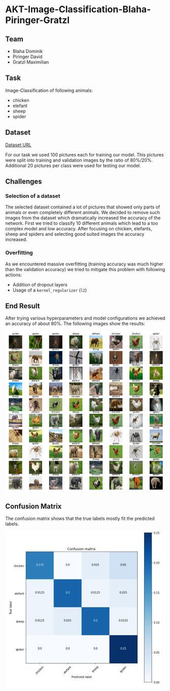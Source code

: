 # AKT-Image-Classification-Blaha-Piringer-Gratzl
## Team
 - Blaha Dominik
 - Piringer David
 - Gratzl Maximilian
 
## Task
Image-Classification of following animals:
 - chicken
 - elefant
 - sheep
 - spider

## Dataset
[Dataset URL](https://www.kaggle.com/alessiocorrado99/animals10)

For our task we used 100 pictures each for training our model. This pictures were split into training and validation images by the ratio of 80%/20%. Additional 20 pictures per class were used for testing our model.

## Challenges
### Selection of a dataset
The selected dataset contained a lot of pictures that showed only parts of animals or even completely different animals.
We decided to remove such images from the dataset which dramatically increased the accuracy of the network. First we tried to classify 10 different animals which lead to a too complex model and low accuracy. After focusing on chicken, elefants, sheep and spiders and selecting good suited images the accuracy increased.

### Overfitting
As we encountered massive overfitting (training accuracy was much higher than the validation accuracy) we tried to mitigate this problem with following actions:
 - Addition of dropout layers
 - Usage of a `kernel_regularizer` (`l2`)

## End Result

After trying various hyperparameters and model configurations we achieved an accuracy of about 80%. The following images show the results:

![](img/endResult.png)

## Confusion Matrix

The confusion matrix shows that the true labels mostly fit the predicted labels.

![](img/confusionMatrix.png)